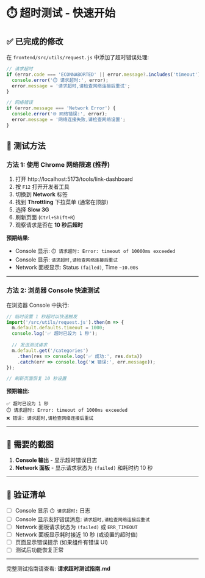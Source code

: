 # ⏱️ 超时测试 - 快速开始

## ✅ 已完成的修改

在 `frontend/src/utils/request.js` 中添加了超时错误处理:

```javascript
// 请求超时
if (error.code === 'ECONNABORTED' || error.message?.includes('timeout')) {
  console.error('⏱️ 请求超时:', error);
  error.message = '请求超时,请检查网络连接后重试';
}

// 网络错误
if (error.message === 'Network Error') {
  console.error('🌐 网络错误:', error);
  error.message = '网络连接失败,请检查网络设置';
}
```

## 🧪 测试方法

### 方法 1: 使用 Chrome 网络限速 (推荐)

1. 打开 http://localhost:5173/tools/link-dashboard
2. 按 `F12` 打开开发者工具
3. 切换到 **Network** 标签
4. 找到 **Throttling** 下拉菜单 (通常在顶部)
5. 选择 **Slow 3G**
6. 刷新页面 (`Ctrl+Shift+R`)
7. 观察请求是否在 **10 秒后超时**

**预期结果:**
- Console 显示: `⏱️ 请求超时: Error: timeout of 10000ms exceeded`
- Console 显示: `请求超时,请检查网络连接后重试`
- Network 面板显示: Status `(failed)`, Time `~10.00s`

---

### 方法 2: 浏览器 Console 快速测试

在浏览器 Console 中执行:

```javascript
// 临时设置 1 秒超时以快速触发
import('/src/utils/request.js').then(m => {
  m.default.defaults.timeout = 1000;
  console.log('✅ 超时已设为 1 秒');
  
  // 发送测试请求
  m.default.get('/categories')
    .then(res => console.log('✅ 成功:', res.data))
    .catch(err => console.log('❌ 错误:', err.message));
});

// 刷新页面恢复 10 秒设置
```

**预期输出:**
```
✅ 超时已设为 1 秒
⏱️ 请求超时: Error: timeout of 1000ms exceeded
❌ 错误: 请求超时,请检查网络连接后重试
```

---

## 📸 需要的截图

1. **Console 输出** - 显示超时错误日志
2. **Network 面板** - 显示请求状态为 `(failed)` 和耗时约 10 秒

---

## 🎯 验证清单

- [ ] Console 显示 `⏱️ 请求超时:` 日志
- [ ] Console 显示友好错误消息: `请求超时,请检查网络连接后重试`
- [ ] Network 面板请求状态为 `(failed)` 或 `ERR_TIMEOUT`
- [ ] Network 面板显示耗时接近 10 秒 (或设置的超时值)
- [ ] 页面显示错误提示 (如果组件有错误 UI)
- [ ] 测试后功能恢复正常

---

完整测试指南请查看: **请求超时测试指南.md**
